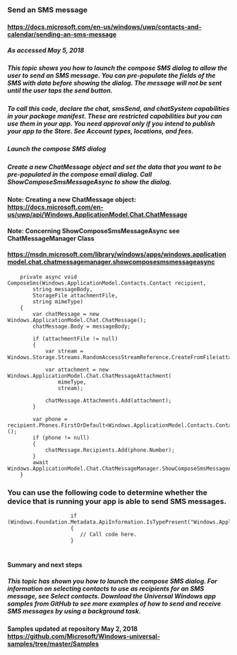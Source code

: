 ### Send an SMS message
#### https://docs.microsoft.com/en-us/windows/uwp/contacts-and-calendar/sending-an-sms-message
##### As accessed May 5, 2018

##### This topic shows you how to launch the compose SMS dialog to allow the user to send an SMS message. You can pre-populate the fields of the SMS with data before showing the dialog. **The message will not be sent until the user taps the send button.**

##### To call this code, declare the chat, smsSend, and chatSystem capabilities in your package manifest. These are restricted capabilities but you can use them in your app. You need approval only if you intend to publish your app to the Store. See Account types, locations, and fees.

##### Launch the compose SMS dialog
##### Create a new ChatMessage object and set the data that you want to be pre-populated in the compose email dialog. Call ShowComposeSmsMessageAsync to show the dialog.

#### Note: Creating a new ChatMessage object: https://docs.microsoft.com/en-us/uwp/api/Windows.ApplicationModel.Chat.ChatMessage
#### Note: Concerning ShowComposeSmsMessageAsync see ChatMessageManager Class
#### https://msdn.microsoft.com/library/windows/apps/windows.applicationmodel.chat.chatmessagemanager.showcomposesmsmessageasync


        private async void ComposeSms(Windows.ApplicationModel.Contacts.Contact recipient,
            string messageBody,
            StorageFile attachmentFile,
            string mimeType)
        {
            var chatMessage = new Windows.ApplicationModel.Chat.ChatMessage();
            chatMessage.Body = messageBody;

            if (attachmentFile != null)
            {
                var stream = Windows.Storage.Streams.RandomAccessStreamReference.CreateFromFile(attachmentFile);

                var attachment = new Windows.ApplicationModel.Chat.ChatMessageAttachment(
                    mimeType,
                    stream);

                chatMessage.Attachments.Add(attachment);
            }

            var phone = recipient.Phones.FirstOrDefault<Windows.ApplicationModel.Contacts.ContactPhone>();
            if (phone != null)
            {
                chatMessage.Recipients.Add(phone.Number);
            }
            await Windows.ApplicationModel.Chat.ChatMessageManager.ShowComposeSmsMessageAsync(chatMessage);
        }


### You can use the following code to determine whether the device that is running your app is able to send SMS messages.
                        if (Windows.Foundation.Metadata.ApiInformation.IsTypePresent("Windows.ApplicationModel.Chat"))
                        {
                           // Call code here.
                        }
#
#### Summary and next steps
##### This topic has shown you how to launch the compose SMS dialog. For information on selecting contacts to use as recipients for an SMS message, see Select contacts. Download the Universal Windows app samples from GitHub to see more examples of how to send and receive SMS messages by using a background task.

#### Samples updated at repository May 2, 2018 https://github.com/Microsoft/Windows-universal-samples/tree/master/Samples
